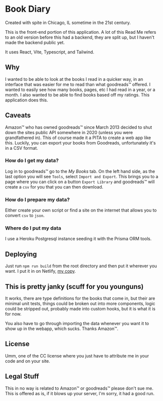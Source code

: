# Book Diary

Created with spite in Chicago, IL sometime in the 21st century.

This is the front-end portion of this application. A lot of this Read Me refers to an old version before this had a backend, they are split up, but I haven't made the backend public yet.

It uses React, Vite, Typescript, and Tailwind.

## Why

I wanted to be able to look at the books I read in a quicker way, in an interface that was easier for me to read than what goodreads&#8482; offered. I wanted to easily see how many books, pages, etc I had read in a year, or a month. I also wanted to be able to find books based off my ratings. This application does this.

## Caveats

Amazon&#8482; who has owned goodreads&#8482; since March 2013 decided to shut down the sites public API somewhere in 2020 (unless you were grandfathered in). This of course made it a PITA to create a web app like this. Luckily, you can export your books from Goodreads, unfortunately it's in a CSV format.

### How do I get my data?

Log in to goodreads&#8482; go to the _My Books_
tab. On the left hand side, as the last option you will see `Tools`, select `Import and Export`. This brings you to a page where you can click on a button `Export Library` and goodreads&#8482; will create a `csv` for you that you can then download.

### How do I prepare my data?

Either create your own script or find a site on the internet that allows you to convert `csv` to `json`.

### Where do I put my data

I use a Heroku Postgresql instance seeding it with the Prisma ORM tools.

## Deploying

Just run `npm run build` from the root directory and then put it wherever you want. I put it in on Netlify, [my copy](https://bookcasegr.netlify.app/).

## This is pretty janky (scuff for you younguns)

It works, there are type definitions for the books that come in, but their are minimal unit tests, things could be broken out into more components, logic could be stripped out, probably made into custom hooks, but it is what it is for now.

You also have to go through importing the data whenever you want it to show up in the webapp, which sucks. Thanks Amazon&#8482;.

## License

Umm, one of the CC license where you just have to attribute me in your code and on your site.

## Legal Stuff

This in no way is related to Amazon&#8482; or goodreads&#8482; please don't sue me. This is offered as is, if it blows up your server, I'm sorry, it had a good run.
